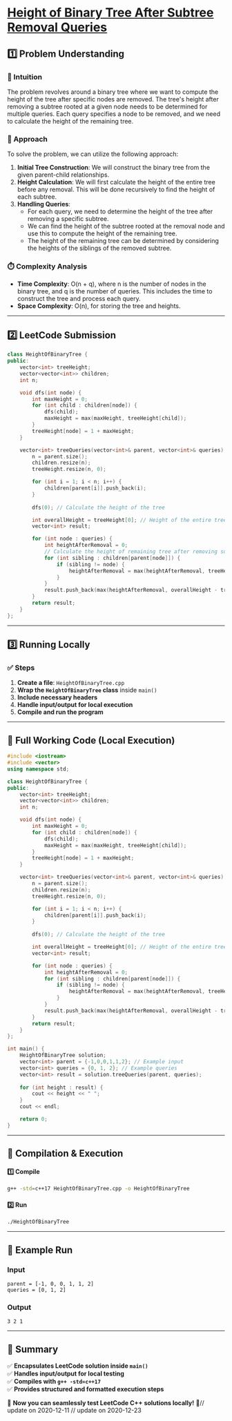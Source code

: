 # **[Height of Binary Tree After Subtree Removal Queries](https://leetcode.com/problems/height-of-binary-tree-after-subtree-removal-queries/description/)**  

## **1️⃣ Problem Understanding**  
### **📌 Intuition**  
The problem revolves around a binary tree where we want to compute the height of the tree after specific nodes are removed. The tree's height after removing a subtree rooted at a given node needs to be determined for multiple queries. Each query specifies a node to be removed, and we need to calculate the height of the remaining tree. 

### **🚀 Approach**  
To solve the problem, we can utilize the following approach:
1. **Initial Tree Construction**: We will construct the binary tree from the given parent-child relationships.
2. **Height Calculation**: We will first calculate the height of the entire tree before any removal. This will be done recursively to find the height of each subtree.
3. **Handling Queries**:
   - For each query, we need to determine the height of the tree after removing a specific subtree.
   - We can find the height of the subtree rooted at the removal node and use this to compute the height of the remaining tree.
   - The height of the remaining tree can be determined by considering the heights of the siblings of the removed subtree.

### **⏱️ Complexity Analysis**  
- **Time Complexity**: O(n + q), where n is the number of nodes in the binary tree, and q is the number of queries. This includes the time to construct the tree and process each query.
- **Space Complexity**: O(n), for storing the tree and heights.

---  

## **2️⃣ LeetCode Submission**  
```cpp
class HeightOfBinaryTree {
public:
    vector<int> treeHeight;
    vector<vector<int>> children;
    int n;

    void dfs(int node) {
        int maxHeight = 0;
        for (int child : children[node]) {
            dfs(child);
            maxHeight = max(maxHeight, treeHeight[child]);
        }
        treeHeight[node] = 1 + maxHeight;
    }

    vector<int> treeQueries(vector<int>& parent, vector<int>& queries) {
        n = parent.size();
        children.resize(n);
        treeHeight.resize(n, 0);

        for (int i = 1; i < n; i++) {
            children[parent[i]].push_back(i);
        }
        
        dfs(0); // Calculate the height of the tree

        int overallHeight = treeHeight[0]; // Height of the entire tree
        vector<int> result;

        for (int node : queries) {
            int heightAfterRemoval = 0;
            // Calculate the height of remaining tree after removing subtree
            for (int sibling : children[parent[node]]) {
                if (sibling != node) {
                    heightAfterRemoval = max(heightAfterRemoval, treeHeight[sibling]);
                }
            }
            result.push_back(max(heightAfterRemoval, overallHeight - treeHeight[node] - 1));
        }
        return result;
    }
};
```  

---  

## **3️⃣ Running Locally**  
### **✅ Steps**  
1. **Create a file**: `HeightOfBinaryTree.cpp`  
2. **Wrap the `HeightOfBinaryTree` class** inside `main()`  
3. **Include necessary headers**  
4. **Handle input/output for local execution**  
5. **Compile and run the program**  

---  

## **📝 Full Working Code (Local Execution)**  
```cpp
#include <iostream>
#include <vector>
using namespace std;

class HeightOfBinaryTree {
public:
    vector<int> treeHeight;
    vector<vector<int>> children;
    int n;

    void dfs(int node) {
        int maxHeight = 0;
        for (int child : children[node]) {
            dfs(child);
            maxHeight = max(maxHeight, treeHeight[child]);
        }
        treeHeight[node] = 1 + maxHeight;
    }

    vector<int> treeQueries(vector<int>& parent, vector<int>& queries) {
        n = parent.size();
        children.resize(n);
        treeHeight.resize(n, 0);

        for (int i = 1; i < n; i++) {
            children[parent[i]].push_back(i);
        }
        
        dfs(0); // Calculate the height of the tree

        int overallHeight = treeHeight[0]; // Height of the entire tree
        vector<int> result;

        for (int node : queries) {
            int heightAfterRemoval = 0;
            for (int sibling : children[parent[node]]) {
                if (sibling != node) {
                    heightAfterRemoval = max(heightAfterRemoval, treeHeight[sibling]);
                }
            }
            result.push_back(max(heightAfterRemoval, overallHeight - treeHeight[node] - 1));
        }
        return result;
    }
};

int main() {
    HeightOfBinaryTree solution;
    vector<int> parent = {-1,0,0,1,1,2}; // Example input
    vector<int> queries = {0, 1, 2}; // Example queries
    vector<int> result = solution.treeQueries(parent, queries);
    
    for (int height : result) {
        cout << height << " ";
    }
    cout << endl;

    return 0;
}
```  

---  

## **🔧 Compilation & Execution**  
#### **1️⃣ Compile**  
```bash
g++ -std=c++17 HeightOfBinaryTree.cpp -o HeightOfBinaryTree
```  

#### **2️⃣ Run**  
```bash
./HeightOfBinaryTree
```  

---  

## **🎯 Example Run**  
### **Input**  
```
parent = [-1, 0, 0, 1, 1, 2]
queries = [0, 1, 2]
```  
### **Output**  
```
3 2 1 
```  

---  

## **📌 Summary**  
✅ **Encapsulates LeetCode solution inside `main()`**  
✅ **Handles input/output for local testing**  
✅ **Compiles with `g++ -std=c++17`**  
✅ **Provides structured and formatted execution steps**  

🚀 **Now you can seamlessly test LeetCode C++ solutions locally!** 🚀// update on 2020-12-11
// update on 2020-12-23
